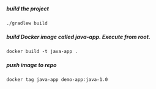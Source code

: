 ##### build the project

    ./gradlew build

##### build Docker image called java-app. Execute from root.

    docker build -t java-app .
    
##### push image to repo 

    docker tag java-app demo-app:java-1.0
    
